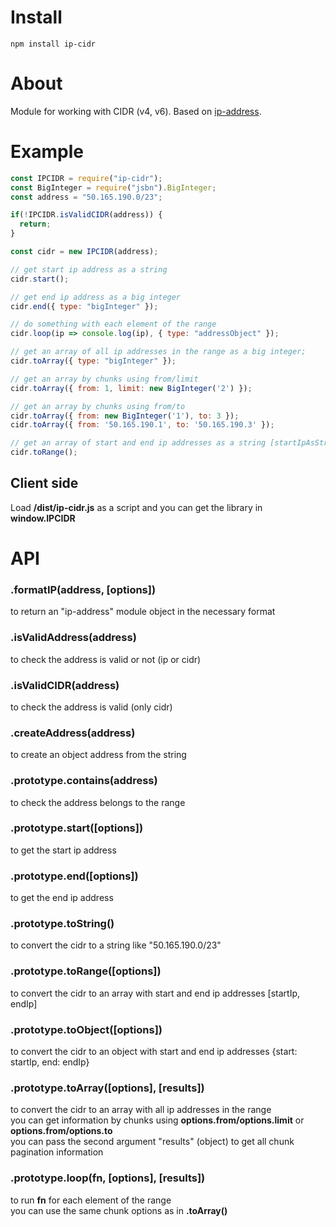 # Install  
`npm install ip-cidr`

# About  
Module for working with CIDR (v4, v6). Based on [ip-address](https://github.com/beaugunderson/ip-address).

# Example  

```js
const IPCIDR = require("ip-cidr");
const BigInteger = require("jsbn").BigInteger;
const address = "50.165.190.0/23";

if(!IPCIDR.isValidCIDR(address)) {
  return;
}

const cidr = new IPCIDR(address); 

// get start ip address as a string
cidr.start(); 

// get end ip address as a big integer
cidr.end({ type: "bigInteger" }); 

// do something with each element of the range  
cidr.loop(ip => console.log(ip), { type: "addressObject" });

// get an array of all ip addresses in the range as a big integer;
cidr.toArray({ type: "bigInteger" }); 

// get an array by chunks using from/limit
cidr.toArray({ from: 1, limit: new BigInteger('2') });

// get an array by chunks using from/to
cidr.toArray({ from: new BigInteger('1'), to: 3 });
cidr.toArray({ from: '50.165.190.1', to: '50.165.190.3' });

// get an array of start and end ip addresses as a string [startIpAsString, endIpAsString]
cidr.toRange(); 
```

## Client side
Load __/dist/ip-cidr.js__ as a script and you can get the library in __window.IPCIDR__

# API  
### .formatIP(address, [options])  
to return an "ip-address" module object in the necessary format 

### .isValidAddress(address)  
to check the address is valid or not (ip or cidr)

### .isValidCIDR(address)  
to check the address is valid (only cidr)

### .createAddress(address)  
to create an object address from the string

### .prototype.contains(address)  
to check the address belongs to the range

### .prototype.start([options])  
to get the start ip address

### .prototype.end([options])  
to get the end ip address

### .prototype.toString()   
to convert the cidr to a string like "50.165.190.0/23"

### .prototype.toRange([options])  
to convert the cidr to an array with start and end ip addresses [startIp, endIp]

### .prototype.toObject([options])   
to convert the cidr to an object with start and end ip addresses {start: startIp, end: endIp}

### .prototype.toArray([options], [results])  
to convert the cidr to an array with all ip addresses in the range  
you can get information by chunks using **options.from/options.limit** or **options.from/options.to**  
you can pass the second argument "results" (object) to get all chunk pagination information

### .prototype.loop(fn, [options], [results])  
to run __fn__ for each element of the range  
you can use the same chunk options as in __.toArray()__



